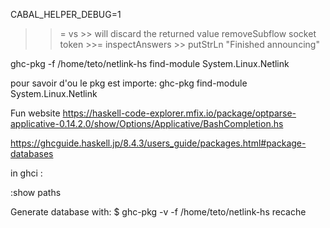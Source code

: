 CABAL_HELPER_DEBUG=1


>>= vs >>
>> will discard the returned value
    removeSubflow socket token >>= inspectAnswers >> putStrLn "Finished announcing"

ghc-pkg -f /home/teto/netlink-hs find-module System.Linux.Netlink

pour savoir d'ou le pkg est importe:
	ghc-pkg find-module System.Linux.Netlink

Fun website
https://haskell-code-explorer.mfix.io/package/optparse-applicative-0.14.2.0/show/Options/Applicative/BashCompletion.hs

https://ghcguide.haskell.jp/8.4.3/users_guide/packages.html#package-databases

in ghci :

:show paths



Generate database with:
$ ghc-pkg -v -f /home/teto/netlink-hs  recache
